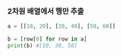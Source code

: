 ### 2차원 배열에서 행만 추출
```py
a = [[10, 20], [30, 40], [50, 60]]

b = [row[0] for row in a]
print(b) #[10, 30, 50]
```
